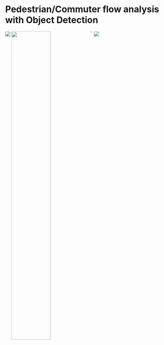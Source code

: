 #      Pedestrian/Commuter flow analysis with Object Detection

    
    
    
<img src="https://raw.githubusercontent.com/deeprajbasu/PedestrianFlowAnalysis/master/1.gif" align="left" >   
<img src="https://raw.githubusercontent.com/deeprajbasu/PedestrianFlowAnalysis/master/4.gif" align='center'>

<img src="https://raw.githubusercontent.com/deeprajbasu/PedestrianFlowAnalysis/master/2.gif" style="float: left; width: 50%; margin-right: .1%; margin-bottom: 0%;">
<img src="https://raw.githubusercontent.com/deeprajbasu/PedestrianFlowAnalysis/master/3.gif" style="float: left; width: 2%; margin-right: .1%; margin-bottom: 0%;">
